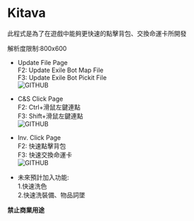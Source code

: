 # Kitava
此程式是為了在遊戲中能夠更快速的點擊背包、交換命運卡所開發

解析度限制:800x600

+ Update File Page
<br>F2: Update Exile Bot Map File
<br>F3: Update Exile Bot Pickit File
<br>![GITHUB](https://i.imgur.com/mm9TU5r.png)

+ C&S Click Page
<br>F2: Ctrl+滑鼠左鍵連點
<br>F3: Shift+滑鼠左鍵連點
<br>![GITHUB](https://imgur.com/u1CIwuk.png)

+ Inv. Click Page
<br>F2: 快速點擊背包
<br>F3: 快速交換命運卡
<br>![GITHUB](https://i.imgur.com/I0sEJMN.png)

+ 未來預計加入功能:
<br>1.快速洗色
<br>2.快速洗裝備、物品詞墜

**禁止商業用途**
